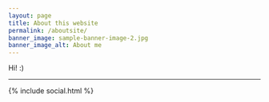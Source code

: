 ```yaml
---
layout: page
title: About this website
permalink: /aboutsite/
banner_image: sample-banner-image-2.jpg
banner_image_alt: About me
---
```


Hi! :)

---

{% include social.html %}
